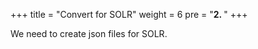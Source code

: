 +++
title = "Convert for SOLR"
weight = 6
pre = "<b>2. </b>"
+++

We need to create json files for SOLR.